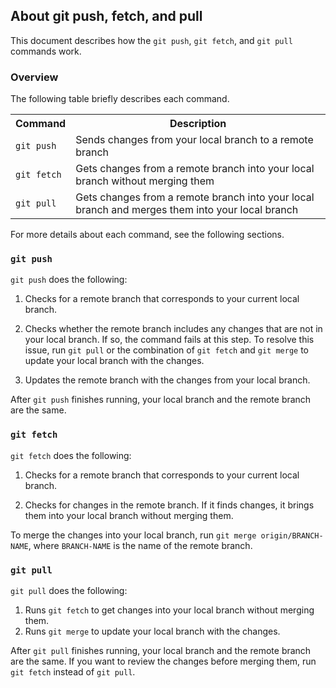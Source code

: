## About git push, fetch, and pull

This document describes how the `git push`, `git fetch`, and  `git pull` commands work.

### Overview 

The following table briefly describes each command.

<table>
	<tr>
		<th>
			Command
		</th>
		<th>
			Description
		</th>
	</tr>
	<tr>
		<td>
			<code>git push</code>
		</td>
		<td>
			Sends changes from your local branch to a remote branch
		</td>
	</tr>
	<tr>
		<td>
			<code>git fetch</code>
		</td>
		<td>
			Gets changes from a remote branch into your local branch without merging them
		</td>
	</tr>
	<tr>
		<td>
			<code>git pull</code>
		</td>
		<td>
			Gets changes from a remote branch into your local branch and merges them into your local branch
		</td>
	</tr>
</table>

For more details about each command, see the following sections.

### `git push` 

`git push` does the following:

1. Checks for a remote branch that corresponds to your current local branch. 

2. Checks whether the remote branch includes any changes that are not in your local branch. If so, the command fails at this step. To resolve this issue, run `git pull` or the combination of `git fetch` and `git merge` to update your local branch with the changes.

3. Updates the remote branch with the changes from your local branch. 

After `git push` finishes running, your local branch and the remote branch are the same.


### `git fetch` 

`git fetch` does the following:

1. Checks for a remote branch that corresponds to your current local branch. 

2. Checks for changes in the remote branch. If it finds changes, it brings them into your local branch without merging them. 

To merge the changes into your local branch, run `git merge origin/BRANCH-NAME`, where `BRANCH-NAME` is the name of the remote branch.

### `git pull` 

`git pull` does the following:


1. Runs `git fetch` to get changes into your local branch without merging them. 
2. Runs `git merge` to update your local branch with the changes. 

After `git pull` finishes running, your local branch and the remote branch are the same. If you want to review the changes before merging them, run `git fetch` instead of `git pull`.